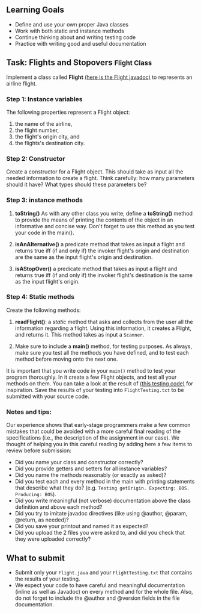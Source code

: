 ## Learning Goals
* Define and use your own proper Java classes
* Work with both static and instance methods
* Continue thinking about and writing testing code
* Practice with writing good and useful documentation

## Task: Flights and Stopovers <small>Flight Class</small>

Implement a class called **Flight**
[(here is the Flight javadoc)](assign202/doc/Flight.html)
to represents an airline flight.

### Step 1: Instance variables
The following properties represent a Flight object:
1. the name of the airline,
2. the flight number,
3. the flight's origin city, and
4. the flights's destination city.

### Step 2: Constructor
Create a constructor for a Flight object. This should take as input all the needed information to create a flight. Think carefully: how many parameters should it have? What types should these parameters be?

### Step 3: instance methods
1. **toString()**
As with any other class you write, define a **toString()** method to provide the means of printing the contents of the object in an informative and concise way. Don't forget to use this method as you test your code in the main().

2. **isAnAlternative()**
a predicate method that takes as input a flight and returns true iff (if and only if) the invoker flight's origin and destination are the same as the input flight's origin and destination.

3. **isAStopOver()**
a predicate method that takes as input a flight and returns true iff (if and only if) the invoker flight's destination is the same as the input flight's origin.


### Step 4: Static methods
Create the following methods:

1. **readFlight()**:
a *static* method that asks and collects from the user all the information regarding a flight. Using this information, it creates a Flight, and returns it. This method takes as input a `Scanner`.

2. Make sure to include a  **main()** method, for testing purposes. As always, make sure you test all the methods you have defined, and to test each method before moving onto the next one.

It is important that you write code in your <code>main()</code> method to test your program thoroughly. In it create a few Flight objects, and test all your methods on them. You can take a look at the result of [(this testing code)](assign202/FlightTesting.txt) for inspiration. Save the results of your testing into `FlightTesting.txt` to be submitted with your source code.

### Notes and tips:

Our experience shows that early-stage programmers make a few common mistakes that could be avoided with a more careful final reading of the specifications (i.e., the description of the assignment in our case). We thought of helping you in this careful reading by adding here a few items to review before submission:

* Did you name your class and constructor correctly?
* Did you provide getters and setters for all instance variables?
* Did you name the methods reasonably (or exactly as asked)?
* Did you test each and every method in the main with printing statements that describe what they do? (e.g. `Testing getOrigin. Expecting: BOS. Producing: BOS`).
* Did you write meaningful (not verbose) documentation above the class definition and above each method?
* Did you try to imitate javadoc directives (like using @author, @param, @return, as needed)?
* Did you save your printout and named it as expected?
* Did you upload the 2 files you were asked to, and did you check that they were uploaded correctly?

## What to submit
* Submit only your <code>Flight.java</code> and your <code>FlightTesting.txt</code> that contains the results of your testing.
* We expect your code to have careful and meaningful documentation (inline as well as Javadoc) on every method and for the whole file. Also, do not forget to include the @author and @version fields in the file documentation.

